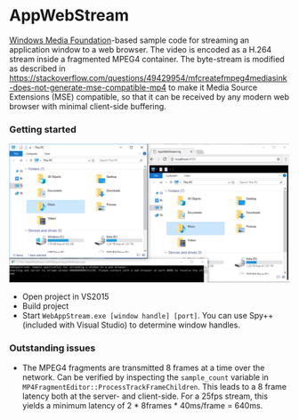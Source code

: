 # AppWebStream
[Windows Media Foundation](https://msdn.microsoft.com/en-us/library/ms694197.aspx)-based sample code for streaming an application window to a web browser. The video is encoded as a H.264 stream inside a fragmented MPEG4 container. The byte-stream is modified as described in https://stackoverflow.com/questions/49429954/mfcreatefmpeg4mediasink-does-not-generate-mse-compatible-mp4 to make it Media Source Extensions (MSE) compatible, so that it can be received by any modern web browser with minimal client-side buffering.

### Getting started
![screenshot](screenshot.png)
* Open project in VS2015
* Build project
* Start `WebAppStream.exe [window handle] [port]`. You can use Spy++ (included with Visual Studio) to determine window handles.

### Outstanding issues
* The MPEG4 fragments are transmitted 8 frames at a time over the network. Can be verified by inspecting the `sample_count` variable in `MP4FragmentEditor::ProcessTrackFrameChildren`. This leads to a 8 frame latency both at the server- and client-side. For a 25fps stream, this yields a minimum latency of 2 * 8frames * 40ms/frame = 640ms.
